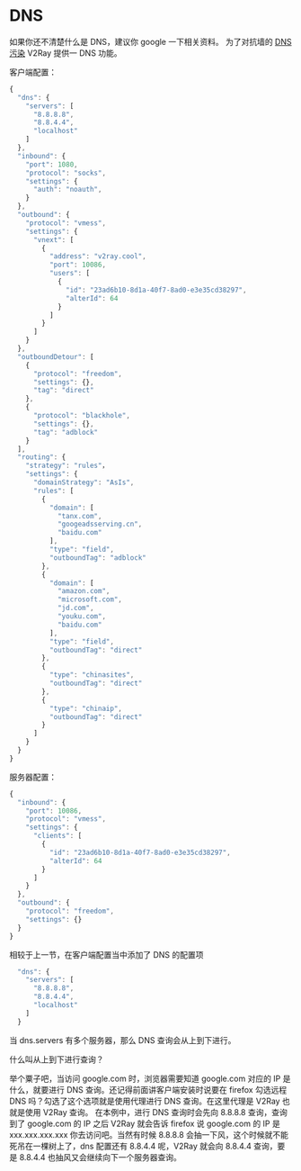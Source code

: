 # DNS

如果你还不清楚什么是 DNS，建议你 google 一下相关资料。
为了对抗墙的 [DNS 污染](https://zh.wikipedia.org/wiki/%E5%9F%9F%E5%90%8D%E6%9C%8D%E5%8A%A1%E5%99%A8%E7%BC%93%E5%AD%98%E6%B1%A1%E6%9F%93) V2Ray 提供一 DNS 功能。

客户端配置：
```javascript
{
  "dns": {
    "servers": [
      "8.8.8.8",
      "8.8.4.4",
      "localhost"
    ]
  },
  "inbound": {
    "port": 1080,
    "protocol": "socks",
    "settings": {
      "auth": "noauth",
    }
  },
  "outbound": {
    "protocol": "vmess",
    "settings": {
      "vnext": [
        {
          "address": "v2ray.cool",
          "port": 10086,
          "users": [
            {
              "id": "23ad6b10-8d1a-40f7-8ad0-e3e35cd38297",  
              "alterId": 64
            }
          ]
        }
      ]
    }
  },
  "outboundDetour": [
    {
      "protocol": "freedom",
      "settings": {},
      "tag": "direct"
    },
    {
      "protocol": "blackhole",
      "settings": {},
      "tag": "adblock"
    }
  ],
  "routing": {
    "strategy": "rules"，
    "settings": {
      "domainStrategy": "AsIs",
      "rules": [
        {
          "domain": [
            "tanx.com",
            "googeadsserving.cn",
            "baidu.com"
          ],
          "type": "field",
          "outboundTag": "adblock"       
        },
        {
          "domain": [
            "amazon.com",
            "microsoft.com",
            "jd.com",
            "youku.com",
            "baidu.com"
          ],
          "type": "field",
          "outboundTag": "direct"
        },
        {
          "type": "chinasites",
          "outboundTag": "direct"
        },
        {
          "type": "chinaip",
          "outboundTag": "direct"
        }
      ]
    }
  }
}
```
服务器配置：
```javascript
{
  "inbound": {
    "port": 10086,
    "protocol": "vmess",    
    "settings": {
      "clients": [
        {
          "id": "23ad6b10-8d1a-40f7-8ad0-e3e35cd38297",
          "alterId": 64
        }
      ]
    }
  },
  "outbound": {
    "protocol": "freedom",
    "settings": {}
  }
}
```
相较于上一节，在客户端配置当中添加了 DNS 的配置项
```javascript
  "dns": {
    "servers": [
      "8.8.8.8",
      "8.8.4.4",
      "localhost"
    ]
  }
```
当 dns.servers 有多个服务器，那么 DNS 查询会从上到下进行。

什么叫从上到下进行查询？

举个粟子吧，当访问 google.com 时，浏览器需要知道 google.com 对应的 IP 是什么，就要进行 DNS 查询。还记得前面讲客户端安装时说要在 firefox 勾选远程 DNS 吗？勾选了这个选项就是使用代理进行 DNS 查询。在这里代理是 V2Ray 也就是使用 V2Ray 查询。 在本例中，进行 DNS 查询时会先向 8.8.8.8 查询，查询到了 google.com 的 IP 之后 V2Ray 就会告诉 firefox 说 google.com 的 IP 是 xxx.xxx.xxx.xxx 你去访问吧。当然有时候 8.8.8.8 会抽一下风，这个时候就不能死吊在一棵树上了，dns 配置还有 8.8.4.4 呢，V2Ray 就会向 8.8.4.4 查询，要是 8.8.4.4 也抽风又会继续向下一个服务器查询。
